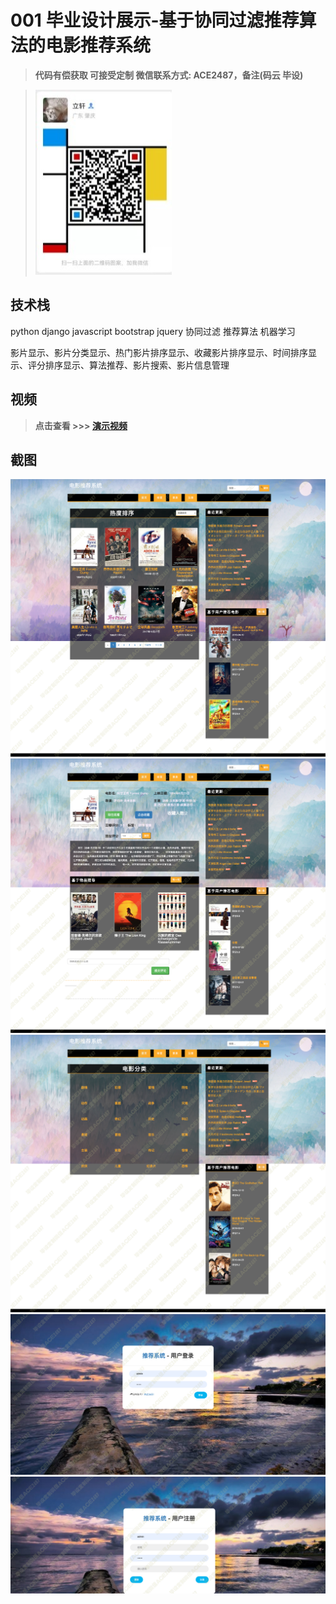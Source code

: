 # 001 毕业设计展示-基于协同过滤推荐算法的电影推荐系统

> **代码有偿获取 可接受定制 微信联系方式: ACE2487，备注(码云 毕设)**

> ![](./qrcode.jpg)

## 技术栈
python django javascript bootstrap jquery 协同过滤 推荐算法 机器学习

影片显示、影片分类显示、热门影片排序显示、收藏影片排序显示、时间排序显示、评分排序显示、算法推荐、影片搜索、影片信息管理

## 视频

> **点击查看 \>\>\> [演示视频]()**

## 截图

![](./01.png)
![](./02.png)
![](./03.png)
![](./04.png)
![](./05.png)
